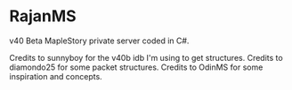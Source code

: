 RajanMS
=======

v40 Beta MapleStory private server coded in C#.

Credits to sunnyboy for the v40b idb I'm using to get structures.
Credits to diamondo25 for some packet structures.
Credits to OdinMS for some inspiration and concepts.